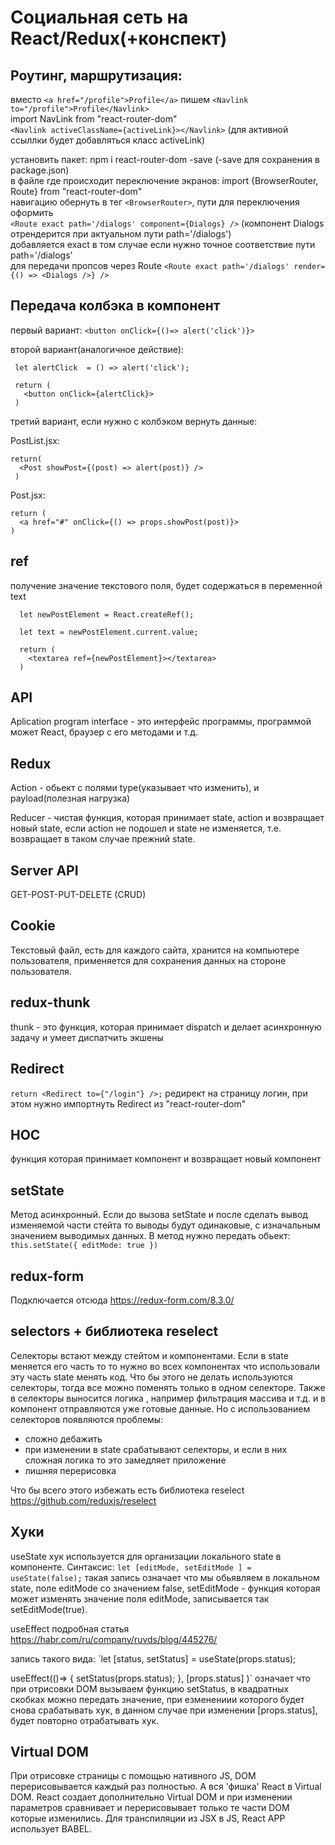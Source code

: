
# Социальная сеть на React/Redux(+конспект)


## Роутинг, маршрутизация:

  вместо `<a href="/profile">Profile</a>` пишем `<Navlink to="/profile">Profile</Navlink>`  
  import NavLink from "react-router-dom"  
  `<Navlink activeClassName={activeLink}></Navlink>` (для активной ссыллки будет добавляться класс activeLink)  
  
  установить пакет: npm i react-router-dom -save (-save для сохранения в package.json)  
  в файле где происходит переключение экранов: import {BrowserRouter, Route} from "react-router-dom"  
  навигацию обернуть в тег `<BrowserRouter>`, пути для переключения оформить   
  `<Route exact path='/dialogs' component={Dialogs} />` (компонент Dialogs отрендерится при актуальном пути path='/dialogs')  
  добавляется exact в том случае если нужно точное соответствие пути path='/dialogs'  
  для передачи пропсов через Route `<Route exact path='/dialogs' render={() => <Dialogs />} />`


## Передача колбэка в компонент

  первый вариант: 
    `<button onClick={()=> alert('click')}>`
  
  второй вариант(аналогичное действие):  
   ```
    let alertClick  = () => alert('click');

    return (
      <button onClick={alertClick}>
    ) 
   ```

   третий вариант, если нужно с колбэком вернуть данные: 

  PostList.jsx:   
  ```      
  return(
    <Post showPost={(post) => alert(post)} />  
   )
   ```

  Post.jsx:
  
  ```
  return (
    <a href="#" onClick={() => props.showPost(post)}>
  )
 ```
   
## ref
получение значение текстового поля, будет содержаться в переменной text

```
  let newPostElement = React.createRef();

  let text = newPostElement.current.value;

  return (
    <textarea ref={newPostElement}></textarea>
  )
```
## API
Aplication program interface - это интерфейс программы, программой может React, браузер с его методами и т.д.

## Redux
Action - обьект с полями type(указывает что изменить), и payload(полезная нагрузка)

Reducer - чистая функция, которая принимает state, action и возвращает новый state, если action не подошел и state
не изменяется, т.е. возвращает в таком случае прежний state.

## Server API
GET-POST-PUT-DELETE (CRUD)

## Cookie
Текстовый файл, есть для каждого сайта, хранится на компьютере пользователя, применяется для сохранения данных на стороне пользователя.

## redux-thunk
thunk - это функция, которая принимает dispatch и делает асинхронную задачу и умеет диспатчить экшены

## Redirect
`return <Redirect to={"/login"} />;`
редирект на страницу логин, при этом нужно импортнуть Redirect из "react-router-dom"

## HOC
функция которая принимает компонент и возвращает новый компонент

## setState 
Метод асинхронный. Если до вызова setState и после сделать вывод изменяемой части стейта то выводы будут одинаковые,
с изначальным значением выводимых данных. В метод нужно передать обьект: 
                        `this.setState({
                               editMode: true
                         })`
## redux-form
Подключается отсюда https://redux-form.com/8.3.0/

## selectors + библиотека reselect
Селекторы встают между стейтом и компонентами. Если в state меняется его часть то 
то нужно во всех компонентах что использовали эту часть state менять код. Что бы этого не делать используются селекторы, тогда все можно поменять только в одном селекторе. Также в селекторы выносится логика , например фильтрация массива и т.д. и в компонент отправляются уже готовые данные.
Но с использованием селекторов появляются проблемы:
 - сложно дебажить
 - при изменении в state срабатывают селекторы, и если в них сложная логика то это замедляет приложение
 - лишняя перерисовка

 Что бы всего этого избежать есть библиотека reselect https://github.com/reduxjs/reselect

 ## Хуки
 useState
 хук используется для организации локального state в компоненте. Синтаксис:
 `let [editMode, setEditMode ] = useState(false);`
 такая запись означает что мы обьявляем в локальном state, поле editMode со значением false,
 setEditMode - функция которая может изменять значение поля editMode, записывается так setEditMode(true).

 useEffect
подробная статья https://habr.com/ru/company/ruvds/blog/445276/

запись такого вида:
 `let [status, setStatus] = useState(props.status);

  useEffect(()=> {
      setStatus(props.status);
    }, [props.status]
  )`
означает что при отрисовки DOM вызываем функцию setStatus, в квадратных скобках можно передать значение, при езменениии которого будет снова срабатывать хук, в данном случае при изменении  [props.status], будет повторно отрабатывать хук.

 ## Virtual DOM
 При отрисовке страницы с помощью нативного JS, DOM перерисовывается каждый раз полностью.
 А вся 'фишка' React в Virtual DOM. React создает дополнительно Virtual DOM и при изменении параметров сравнивает и перерисовывает только те части DOM которые изменились.
 Для транспиляции из JSX в JS, React APP использует BABEL.